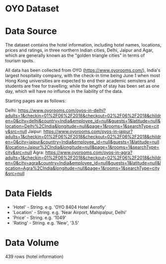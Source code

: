# OYO Dataset
# Data Source
The dataset contains the hotel information, including hotel names, locations, prices and ratings, in three northern Indian cities, Delhi, Jaipur and Agar, which are generally known as the "golden triangle cities" in terms of tourism spots. 

All data has been collected from OYO (https://www.oyorooms.com/), India's largest hospitality company, with the check-in time being June 1 when most Hong Kong universities are expected to end their academic semsters and students are free for travelling; while the length of stay has been set as one day, which will have no influnce in the liability of the data.

Starting pages are as follows:

Delhi:
https://www.oyorooms.com/oyos-in-delhi?adults=1&checkin=01%2F06%2F2018&checkout=02%2F06%2F2018&children=0&city=delhi&country=India&employee_id=null&guests=1&latitude=null&location=Delhi%2CIndia&longitude=null&page=1&rooms=1&searchType=city&src=null
Jaipur:
https://www.oyorooms.com/oyos-in-jaipur?adults=1&checkin=01%2F06%2F2018&checkout=02%2F06%2F2018&children=0&city=jaipur&country=India&employee_id=null&guests=1&latitude=null&location=Jaipur%2CIndia&longitude=null&page=1&rooms=1&searchType=city&src=null
Agra: 
https://www.oyorooms.com/oyos-in-agra?adults=1&checkin=01%2F06%2F2018&checkout=02%2F06%2F2018&children=0&city=agra&country=India&employee_id=null&guests=1&latitude=null&location=Agra%2CIndia&longitude=null&page=1&rooms=1&searchType=city&src=null

# Data Fields

- 'Hotel' - String. e.g. 'OYO 8404 Hotel Aerofly'
- 'Location' - String. e.g. 'Near Airport, Mahipalpur, Delhi'
- 'Price' - String. e.g. '1049'
- 'Rating' - String. e.g. 'New', '3.5'

# Data Volume
439 rows (hotel information)
